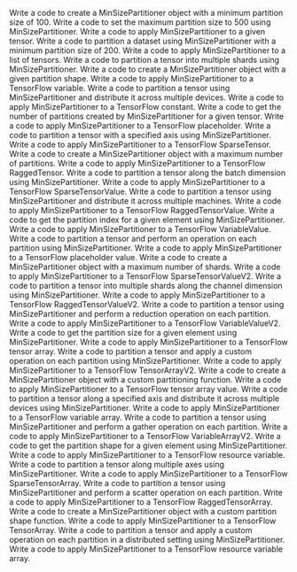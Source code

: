 Write a code to create a MinSizePartitioner object with a minimum partition size of 100.
Write a code to set the maximum partition size to 500 using MinSizePartitioner.
Write a code to apply MinSizePartitioner to a given tensor.
Write a code to partition a dataset using MinSizePartitioner with a minimum partition size of 200.
Write a code to apply MinSizePartitioner to a list of tensors.
Write a code to partition a tensor into multiple shards using MinSizePartitioner.
Write a code to create a MinSizePartitioner object with a given partition shape.
Write a code to apply MinSizePartitioner to a TensorFlow variable.
Write a code to partition a tensor using MinSizePartitioner and distribute it across multiple devices.
Write a code to apply MinSizePartitioner to a TensorFlow constant.
Write a code to get the number of partitions created by MinSizePartitioner for a given tensor.
Write a code to apply MinSizePartitioner to a TensorFlow placeholder.
Write a code to partition a tensor with a specified axis using MinSizePartitioner.
Write a code to apply MinSizePartitioner to a TensorFlow SparseTensor.
Write a code to create a MinSizePartitioner object with a maximum number of partitions.
Write a code to apply MinSizePartitioner to a TensorFlow RaggedTensor.
Write a code to partition a tensor along the batch dimension using MinSizePartitioner.
Write a code to apply MinSizePartitioner to a TensorFlow SparseTensorValue.
Write a code to partition a tensor using MinSizePartitioner and distribute it across multiple machines.
Write a code to apply MinSizePartitioner to a TensorFlow RaggedTensorValue.
Write a code to get the partition index for a given element using MinSizePartitioner.
Write a code to apply MinSizePartitioner to a TensorFlow VariableValue.
Write a code to partition a tensor and perform an operation on each partition using MinSizePartitioner.
Write a code to apply MinSizePartitioner to a TensorFlow placeholder value.
Write a code to create a MinSizePartitioner object with a maximum number of shards.
Write a code to apply MinSizePartitioner to a TensorFlow SparseTensorValueV2.
Write a code to partition a tensor into multiple shards along the channel dimension using MinSizePartitioner.
Write a code to apply MinSizePartitioner to a TensorFlow RaggedTensorValueV2.
Write a code to partition a tensor using MinSizePartitioner and perform a reduction operation on each partition.
Write a code to apply MinSizePartitioner to a TensorFlow VariableValueV2.
Write a code to get the partition size for a given element using MinSizePartitioner.
Write a code to apply MinSizePartitioner to a TensorFlow tensor array.
Write a code to partition a tensor and apply a custom operation on each partition using MinSizePartitioner.
Write a code to apply MinSizePartitioner to a TensorFlow TensorArrayV2.
Write a code to create a MinSizePartitioner object with a custom partitioning function.
Write a code to apply MinSizePartitioner to a TensorFlow tensor array value.
Write a code to partition a tensor along a specified axis and distribute it across multiple devices using MinSizePartitioner.
Write a code to apply MinSizePartitioner to a TensorFlow variable array.
Write a code to partition a tensor using MinSizePartitioner and perform a gather operation on each partition.
Write a code to apply MinSizePartitioner to a TensorFlow VariableArrayV2.
Write a code to get the partition shape for a given element using MinSizePartitioner.
Write a code to apply MinSizePartitioner to a TensorFlow resource variable.
Write a code to partition a tensor along multiple axes using MinSizePartitioner.
Write a code to apply MinSizePartitioner to a TensorFlow SparseTensorArray.
Write a code to partition a tensor using MinSizePartitioner and perform a scatter operation on each partition.
Write a code to apply MinSizePartitioner to a TensorFlow RaggedTensorArray.
Write a code to create a MinSizePartitioner object with a custom partition shape function.
Write a code to apply MinSizePartitioner to a TensorFlow TensorArray.
Write a code to partition a tensor and apply a custom operation on each partition in a distributed setting using MinSizePartitioner.
Write a code to apply MinSizePartitioner to a TensorFlow resource variable array.